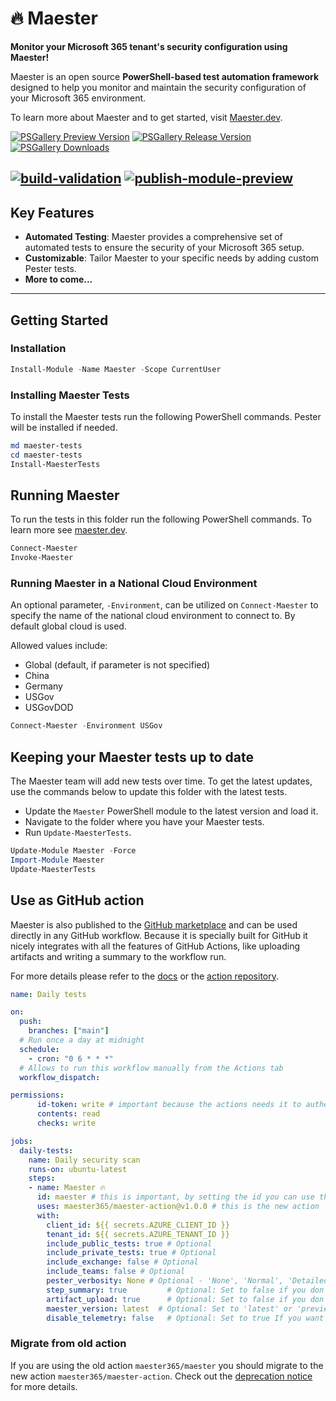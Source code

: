 # 🔥 Maester

**Monitor your Microsoft 365 tenant's security configuration using Maester!**

Maester is an open source **PowerShell-based test automation framework** designed to help you monitor and maintain the security configuration of your Microsoft 365 environment.

To learn more about Maester and to get started, visit [Maester.dev](https://maester.dev).

[![PSGallery Preview Version](https://img.shields.io/powershellgallery/v/maester.svg?style=flat&logo=powershell&label=Preview%20Version&include_prereleases)](https://www.powershellgallery.com/packages/maester) [![PSGallery Release Version](https://img.shields.io/powershellgallery/v/maester.svg?style=flat&logo=powershell&label=Release%20Version)](https://www.powershellgallery.com/packages/maester) [![PSGallery Downloads](https://img.shields.io/powershellgallery/dt/maester.svg?style=flat&logo=powershell&label=PSGallery%20Downloads)](https://www.powershellgallery.com/packages/maester)

[![build-validation](https://github.com/maester365/maester/actions/workflows/build-validation.yaml/badge.svg)](https://github.com/maester365/maester/actions/workflows/build-validation.yaml)
[![publish-module-preview](https://github.com/maester365/maester/actions/workflows/publish-module-preview.yaml/badge.svg)](https://github.com/maester365/maester/actions/workflows/publish-module-preview.yaml)
---

## Key Features

- **Automated Testing**: Maester provides a comprehensive set of automated tests to ensure the security of your Microsoft 365 setup.
- **Customizable**: Tailor Maester to your specific needs by adding custom Pester tests.
- **More to come...**

---

## Getting Started

### Installation

```powershell
Install-Module -Name Maester -Scope CurrentUser
```

### Installing Maester Tests

To install the Maester tests run the following PowerShell commands. Pester will be installed if needed.

```powershell
md maester-tests
cd maester-tests
Install-MaesterTests
```

## Running Maester

To run the tests in this folder run the following PowerShell commands. To learn more see [maester.dev](https://maester.dev).

```powershell
Connect-Maester
Invoke-Maester
```

### Running Maester in a National Cloud Environment

An optional parameter, `-Environment`, can be utilized on `Connect-Maester` to specify the name of the national cloud environment to connect to. By default global cloud is used.

Allowed values include:

- Global (default, if parameter is not specified)
- China
- Germany
- USGov
- USGovDOD

```powershell
Connect-Maester -Environment USGov
```

## Keeping your Maester tests up to date

The Maester team will add new tests over time. To get the latest updates, use the commands below to update this folder with the latest tests.

- Update the `Maester` PowerShell module to the latest version and load it.
- Navigate to the folder where you have your Maester tests.
- Run `Update-MaesterTests`.

```powershell
Update-Module Maester -Force
Import-Module Maester
Update-MaesterTests
```

## Use as GitHub action

Maester is also published to the [GitHub marketplace](https://github.com/marketplace/actions/run-maester) and can be used directly in any GitHub workflow. Because it is specially built for GitHub it nicely integrates with all the features of GitHub Actions, like uploading artifacts and writing a summary to the workflow run.

For more details please refer to the [docs](https://maester.dev/docs/monitoring/github/) or the [action repository](https://github.com/maester365/maester-action).

```yaml
name: Daily tests

on:
  push:
    branches: ["main"]
  # Run once a day at midnight
  schedule:
    - cron: "0 6 * * *"
  # Allows to run this workflow manually from the Actions tab
  workflow_dispatch:

permissions:
      id-token: write # important because the actions needs it to authenticate to Entra using workload identity
      contents: read
      checks: write

jobs:
  daily-tests:
    name: Daily security scan
    runs-on: ubuntu-latest
    steps:
    - name: Maester 🔥
      id: maester # this is important, by setting the id you can use the output of the action in the next steps
      uses: maester365/maester-action@v1.0.0 # this is the new action
      with:
        client_id: ${{ secrets.AZURE_CLIENT_ID }}
        tenant_id: ${{ secrets.AZURE_TENANT_ID }}
        include_public_tests: true # Optional
        include_private_tests: true # Optional
        include_exchange: false # Optional
        include_teams: false # Optional
        pester_verbosity: None # Optional - 'None', 'Normal', 'Detailed', 'Diagnostic'
        step_summary: true         # Optional: Set to false if you don't want a summary added to your GitHub Action run
        artifact_upload: true      # Optional: Set to false if you don't want summaries uploaded to GitHub Artifacts
        maester_version: latest  # Optional: Set to 'latest' or 'preview' to use the latest version of the Maester module or a specific version like '1.0.83-preview'
        disable_telemetry: false   # Optional: Set to true If you want telemetry information not to be logged.
```

### Migrate from old action

If you are using the old action `maester365/maester` you should migrate to the new action `maester365/maester-action`. Check out the [deprecation notice](https://github.com/maester365/maester/actions/depreciation.md) for more details.
